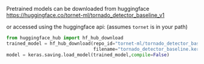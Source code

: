 Pretrained models can be downloaded from huggingface
https://huggingface.co/tornet-ml/tornado_detector_baseline_v1

or accessed using the huggingface api:  (assumes `tornet` is in your path)

```python
from huggingface_hub import hf_hub_download
trained_model = hf_hub_download(repo_id="tornet-ml/tornado_detector_baseline_v1",
                                filename="tornado_detector_baseline.keras")
model = keras.saving.load_model(trained_model,compile=False)
```
